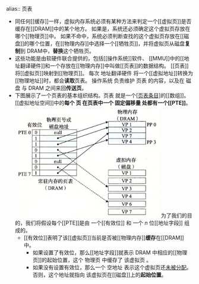 alias:: 页表

- 同任何[[缓存]]一样，虚拟内存系统必须有某种方法来判定一个[[虚拟页]]是否缓存在[[DRAM]]中的某个地方。
  如果是，系统还必须确定这个虚拟页存放在哪个[[物理页]]中。
  如果不命中，系统必须判断查找的这个虚拟页存放在[[磁盘]]的哪个位置，在[[物理内存]]中选择一个[[牺牲页]]，并将虚拟页从磁盘**复制**到 DRAM中，**替换**这个牺牲页。
- 这些功能是由软硬件联合提供的，包括[[操作系统]]软件、 [[MMU]]中的[[地址翻译硬件]]和一个存放在[[物理内存]]中叫做[[页表]]的数据结构。
  [[页表]]将[[虚拟页]]映射到[[物理页]]。
  每次 地址翻译硬件 将一个[[虚拟地址]]转换为[[物理地址]]时，都会**读取**页表。
  操作系统 负责维护 页表 的内容，以及在 磁盘 与 DRAM 之间来回**传送页**。
- 下图展示了一个页表的基本组织结构。页表 就是一个[[页表条目]](PTE)的[[数组]]。[[虚拟地址空间]]中的**每个 页 在页表中一个 固定偏移量 处都有一个[[PTE]]**。
  ![image.png](../assets/image_1701359498580_0.png)
  为了我们的目的，我们将假设每个[[PTE]]是由 一个[[有效位]] 和 一个 $n$ 位[[地址字段]] 组成的。
	- [[有效位]]表明了该[[虚拟页]]当前是否被[[物理内存]]**缓存**在[[DRAM]]中。
		- 如果设置了有效位，那么[[地址字段]]就表示 DRAM 中相应的[[物理页]]的起始位置，这个 物理页 中缓存了 该虚拟页 。
		- 如果没有设置有效位，那么一个 空地址 表示这个虚拟页还[未被分配]([[未分配页]])。
		  否则，这个地址就指向 该虚拟页在[[磁盘]]上的**起始位置**。